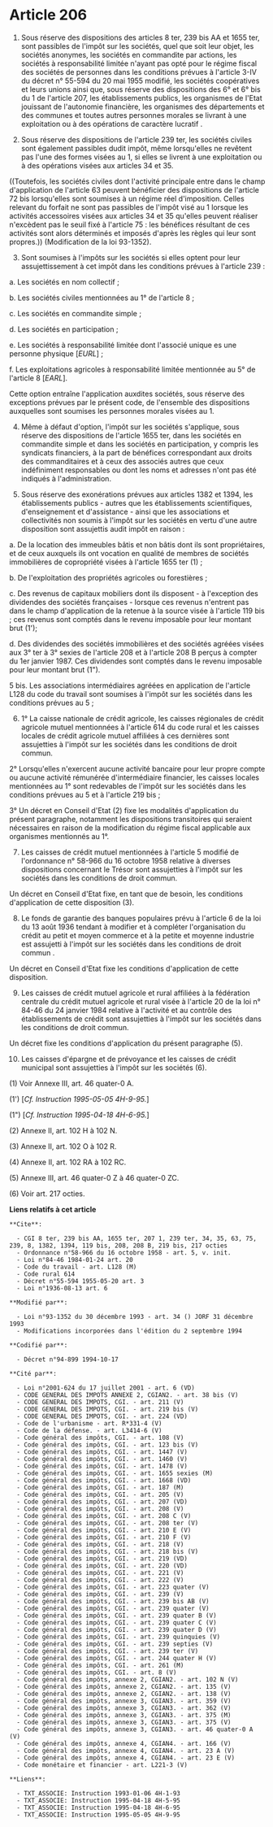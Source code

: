 # Article 206

1. Sous réserve des dispositions des articles 8 ter, 239 bis AA et 1655 ter, sont passibles de l'impôt sur les sociétés, quel
que soit leur objet, les sociétés anonymes, les sociétés en commandite par actions, les sociétés à responsabilité limitée
n'ayant pas opté pour le régime fiscal des sociétés de personnes dans les conditions prévues à l'article 3-IV du décret n°
55-594 du 20 mai 1955 modifié, les sociétés coopératives et leurs unions ainsi que, sous réserve des dispositions des 6° et
6° bis du 1 de l'article 207, les établissements publics, les organismes de l'Etat jouissant de l'autonomie financière, les
organismes des départements et des communes et toutes autres personnes morales se livrant à une exploitation ou à des
opérations de caractère lucratif .

2. Sous réserve des dispositions de l'article 239 ter, les sociétés civiles sont également passibles dudit impôt, même
lorsqu'elles ne revêtent pas l'une des formes visées au 1, si elles se livrent à une exploitation ou à des opérations visées
aux articles 34 et 35.

((Toutefois, les sociétés civiles dont l'activité principale entre dans le champ d'application de l'article 63 peuvent
bénéficier des dispositions de l'article 72 bis lorsqu'elles sont soumises à un régime réel d'imposition. Celles relevant du
forfait ne sont pas passibles de l'impôt visé au 1 lorsque les activités accessoires visées aux articles 34 et 35 qu'elles
peuvent réaliser n'excèdent pas le seuil fixé à l'article 75 : les bénéfices résultant de ces activités sont alors déterminés
et imposés d'après les règles qui leur sont propres.)) (Modification de la loi 93-1352).

3. Sont soumises à l'impôts sur les sociétés si elles optent pour leur assujettissement à cet impôt dans les conditions
prévues à l'article 239 :

a. Les sociétés en nom collectif ;

b. Les sociétés civiles mentionnées au 1° de l'article 8 ;

c. Les sociétés en commandite simple ;

d. Les sociétés en participation ;

e. Les sociétés à responsabilité limitée dont l'associé unique  es une personne physique [*EURL*] ;

f. Les exploitations agricoles à responsabilité limitée mentionnée au 5° de l'article 8 [*EARL*].

Cette option entraîne l'application auxdites sociétés, sous réserve des exceptions prévues par le présent code, de l'ensemble
des dispositions auxquelles sont soumises les personnes morales visées au 1.

4. Même à défaut d'option, l'impôt sur les sociétés s'applique, sous réserve des dispositions de l'article 1655 ter, dans les
sociétés en commandite simple et dans les sociétés en participation, y compris les syndicats financiers, à la part de
bénéfices correspondant aux droits des commanditaires et à ceux des associés autres que ceux indéfiniment responsables ou
dont les noms et adresses n'ont pas été indiqués à l'administration.

5. Sous réserve des exonérations prévues aux articles 1382 et 1394, les établissements publics - autres que les
établissements scientifiques, d'enseignement et d'assistance - ainsi que les associations et collectivités non soumis à
l'impôt sur les sociétés en vertu d'une autre disposition sont assujettis audit impôt en raison :

a. De la location des immeubles bâtis et non bâtis dont ils sont propriétaires, et de ceux auxquels ils ont vocation en
qualité de membres de sociétés immobilières de copropriété visées à l'article 1655 ter (1) ;

b. De l'exploitation des propriétés agricoles ou forestières ;

c. Des revenus de capitaux mobiliers dont ils disposent - à l'exception des dividendes des sociétés françaises - lorsque ces
revenus n'entrent pas dans le champ d'application de la retenue à la source visée à l'article 119 bis ; ces revenus sont
comptés dans le revenu imposable pour leur montant brut (1');

d. Des dividendes des sociétés immobilières et des sociétés agréées visées aux 3° ter à 3° sexies de l'article 208 et à
l'article 208 B perçus à compter du 1er janvier 1987. Ces dividendes sont comptés dans le revenu imposable pour leur montant
brut (1").

5 bis. Les associations intermédiaires agréées en application de l'article L128 du code du travail sont soumises à l'impôt
sur les sociétés dans les conditions prévues au 5 ;

6. 1° La caisse nationale de crédit agricole, les caisses régionales de crédit agricole mutuel mentionnées à l'article 614 du
code rural et les caisses locales de crédit agricole mutuel affiliées à ces dernières sont assujetties à l'impôt sur les
sociétés dans les conditions de droit commun.

2° Lorsqu'elles n'exercent aucune activité bancaire pour leur propre compte ou aucune activité rémunérée d'intermédiaire
financier, les caisses locales mentionnées au 1° sont redevables de l'impôt sur les sociétés dans les conditions prévues au 5
et à l'article 219 bis ;

3° Un décret en Conseil d'Etat (2) fixe les modalités d'application du présent paragraphe, notamment les dispositions
transitoires qui seraient nécessaires en raison de la modification du régime fiscal applicable aux organismes mentionnés au
1°.

7. Les caisses de crédit mutuel mentionnées à l'article 5 modifié de l'ordonnance n° 58-966 du 16 octobre 1958 relative à
diverses dispositions concernant le Trésor sont assujetties à l'impôt sur les sociétés dans les conditions de droit commun.

Un décret en Conseil d'Etat fixe, en tant que de besoin, les conditions d'application de cette disposition (3).

8. Le fonds de garantie des banques populaires prévu à l'article 6 de la loi du 13 août 1936 tendant à modifier et à
compléter l'organisation du crédit au petit et moyen commerce et à la petite et moyenne industrie est assujetti à l'impôt sur
les sociétés dans les conditions de droit commun .

Un décret en Conseil d'Etat fixe les conditions d'application de cette disposition.

9. Les caisses de crédit mutuel agricole et rural affiliées à la fédération centrale du crédit mutuel agricole et rural visée
à l'article 20 de la loi n° 84-46 du 24 janvier 1984 relative à l'activité et au contrôle des établissements de crédit sont
assujetties à l'impôt sur les sociétés dans les conditions de droit commun.

Un décret fixe les conditions d'application du présent paragraphe (5).

10. Les caisses d'épargne et de prévoyance et les caisses de crédit municipal sont assujetties à l'impôt sur les sociétés
(6).

(1) Voir Annexe III, art. 46 quater-0 A.

(1') [*Cf. Instruction 1995-05-05 4H-9-95.*]

(1") [*Cf. Instruction 1995-04-18 4H-6-95.*]

(2) Annexe II, art. 102 H à 102 N.

(3) Annexe II, art. 102 O à 102 R.

(4) Annexe II, art. 102 RA à 102 RC.

(5) Annexe III, art. 46 quater-0 Z à 46 quater-0 ZC.

(6) Voir art. 217 octies.

**Liens relatifs à cet article**

	**Cite**:

	  - CGI 8 ter, 239 bis AA, 1655 ter, 207 1, 239 ter, 34, 35, 63, 75, 239, 8, 1382, 1394, 119 bis, 208, 208 B, 219 bis, 217 octies
	  - Ordonnance n°58-966 du 16 octobre 1958 - art. 5, v. init.
	  - Loi n°84-46 1984-01-24 art. 20
	  - Code du travail - art. L128 (M)
	  - Code rural 614
	  - Décret n°55-594 1955-05-20 art. 3
	  - Loi n°1936-08-13 art. 6

	**Modifié par**:

	  - Loi n°93-1352 du 30 décembre 1993 - art. 34 () JORF 31 décembre 1993
	  - Modifications incorporées dans l'édition du 2 septembre 1994

	**Codifié par**:

	  - Décret n°94-899 1994-10-17

	**Cité par**:

	  - Loi n°2001-624 du 17 juillet 2001 - art. 6 (VD)
	  - CODE GENERAL DES IMPOTS ANNEXE 2, CGIAN2. - art. 38 bis (V)
	  - CODE GENERAL DES IMPOTS, CGI. - art. 211 (V)
	  - CODE GENERAL DES IMPOTS, CGI. - art. 219 bis (V)
	  - CODE GENERAL DES IMPOTS, CGI. - art. 224 (VD)
	  - Code de l'urbanisme - art. R*331-4 (V)
	  - Code de la défense. - art. L3414-6 (V)
	  - Code général des impôts, CGI. - art. 108 (V)
	  - Code général des impôts, CGI. - art. 123 bis (V)
	  - Code général des impôts, CGI. - art. 1447 (V)
	  - Code général des impôts, CGI. - art. 1460 (V)
	  - Code général des impôts, CGI. - art. 1478 (V)
	  - Code général des impôts, CGI. - art. 1655 sexies (M)
	  - Code général des impôts, CGI. - art. 1668 (VD)
	  - Code général des impôts, CGI. - art. 187 (M)
	  - Code général des impôts, CGI. - art. 205 (V)
	  - Code général des impôts, CGI. - art. 207 (VD)
	  - Code général des impôts, CGI. - art. 208 (V)
	  - Code général des impôts, CGI. - art. 208 C (V)
	  - Code général des impôts, CGI. - art. 208 ter (V)
	  - Code général des impôts, CGI. - art. 210 E (V)
	  - Code général des impôts, CGI. - art. 210 F (V)
	  - Code général des impôts, CGI. - art. 218 (V)
	  - Code général des impôts, CGI. - art. 218 bis (V)
	  - Code général des impôts, CGI. - art. 219 (VD)
	  - Code général des impôts, CGI. - art. 220 (VD)
	  - Code général des impôts, CGI. - art. 221 (V)
	  - Code général des impôts, CGI. - art. 222 (V)
	  - Code général des impôts, CGI. - art. 223 quater (V)
	  - Code général des impôts, CGI. - art. 239 (V)
	  - Code général des impôts, CGI. - art. 239 bis AB (V)
	  - Code général des impôts, CGI. - art. 239 quater (V)
	  - Code général des impôts, CGI. - art. 239 quater B (V)
	  - Code général des impôts, CGI. - art. 239 quater C (V)
	  - Code général des impôts, CGI. - art. 239 quater D (V)
	  - Code général des impôts, CGI. - art. 239 quinquies (V)
	  - Code général des impôts, CGI. - art. 239 septies (V)
	  - Code général des impôts, CGI. - art. 239 ter (V)
	  - Code général des impôts, CGI. - art. 244 quater H (V)
	  - Code général des impôts, CGI. - art. 261 (M)
	  - Code général des impôts, CGI. - art. 8 (V)
	  - Code général des impôts, annexe 2, CGIAN2. - art. 102 N (V)
	  - Code général des impôts, annexe 2, CGIAN2. - art. 135 (V)
	  - Code général des impôts, annexe 2, CGIAN2. - art. 138 (V)
	  - Code général des impôts, annexe 3, CGIAN3. - art. 359 (V)
	  - Code général des impôts, annexe 3, CGIAN3. - art. 362 (V)
	  - Code général des impôts, annexe 3, CGIAN3. - art. 375 (M)
	  - Code général des impôts, annexe 3, CGIAN3. - art. 375 (V)
	  - Code général des impôts, annexe 3, CGIAN3. - art. 46 quater-0 A (V)
	  - Code général des impôts, annexe 4, CGIAN4. - art. 166 (V)
	  - Code général des impôts, annexe 4, CGIAN4. - art. 23 A (V)
	  - Code général des impôts, annexe 4, CGIAN4. - art. 23 E (V)
	  - Code monétaire et financier - art. L221-3 (V)

	**Liens**:

	  - TXT_ASSOCIE: Instruction 1993-01-06 4H-1-93
	  - TXT_ASSOCIE: Instruction 1995-04-18 4H-5-95
	  - TXT_ASSOCIE: Instruction 1995-04-18 4H-6-95
	  - TXT_ASSOCIE: Instruction 1995-05-05 4H-9-95
